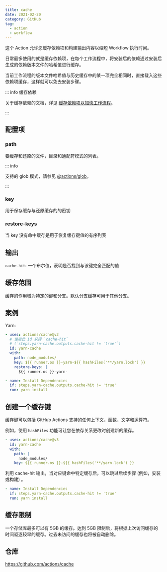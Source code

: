 ```yaml
---
title: cache
date: 2021-02-20
category: GitHub
tag:
  - action
  - workflow
---
```


这个 Action 允许您缓存依赖项和构建输出内容以缩短 Workflow 执行时间。

日常最多使用的就是缓存依赖项，在每个工作流程中，将安装后的依赖通过安装后生成的依赖版本文件的哈希值进行缓存。

当前工作流程的版本文件哈希值与历史缓存中的某一项完全相同时，直接载入这些依赖项缓存，这样就可以免去安装步骤。

::: info 缓存依赖

关于缓存依赖的文档，详见 [缓存依赖项以加快工作流程](https://docs.github.com/cn/actions/guides/caching-dependencies-to-speed-up-workflows)。

:::

<!-- more -->

## 配置项

### path

要缓存和还原的文件，目录和通配符模式的列表。

::: info

支持的 glob 模式，请参见 [@actions/glob](https://github.com/actions/toolkit/tree/main/packages/glob)。

:::

### key

用于保存缓存与还原缓存的的密钥

### restore-keys

当 key 没有命中缓存是用于恢复缓存键值的有序列表

## 输出

`cache-hit`: 一个布尔值，表明是否找到与该键完全匹配的值

## 缓存范围

缓存的作用域为特定的键和分支。默认分支缓存可用于其他分支。

## 案例

Yarn:

```yml
- uses: actions/cache@v3
  # 使用此 id 获得 `cache-hit`
  # (`steps.yarn-cache.outputs.cache-hit != 'true'`)
  id: yarn-cache
  with:
    path: node_modules/
    key: ${{ runner.os }}-yarn-${{ hashFiles('**/yarn.lock') }}
    restore-keys: |
      ${{ runner.os }}-yarn-

- name: Install Dependencies
  if: steps.yarn-cache.outputs.cache-hit != 'true'
  run: yarn install
```

## 创建一个缓存键

缓存键可以包括 GitHub Actions 支持的任何上下文，函数，文字和运算符。

例如，使用 `hashFiles` 功能可让您在依存关系更改时创建新的缓存。

```yml
- uses: actions/cache@v3
  id: yarn-cache
  with:
    path: |
      node_modules/
    key: ${{ runner.os }}-${{ hashFiles('**/yarn.lock') }}
```

利用 cache-hit 输出，当对应键命中特定缓存后，可以跳过后续步骤 (例如，安装或构建) 。

```yml
- name: Install Dependencies
  if: steps.yarn-cache.outputs.cache-hit != 'true'
  run: yarn install
```

## 缓存限制

一个存储库最多可以有 5GB 的缓存。达到 5GB 限制后，将根据上次访问缓存的时间驱逐较早的缓存。过去未访问的缓存也将被自动删除。

## 仓库

<https://github.com/actions/cache>
